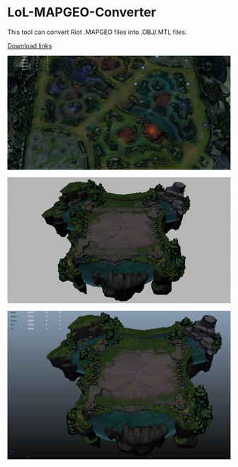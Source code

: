 # LoL-MAPGEO-Converter

This tool can convert Riot .MAPGEO files into .OBJ/.MTL files.

[Download links](https://github.com/FrankTheBoxMonster/LoL-MAPGEO-Converter/releases/tag/v2.1)


![](https://raw.githubusercontent.com/FrankTheBoxMonster/LoL-MAPGEO-Converter/master/screenshot2_maya_scene.PNG)

![](https://raw.githubusercontent.com/FrankTheBoxMonster/LoL-MAPGEO-Converter/master/screenshot_maya_render_white.png)

![](https://raw.githubusercontent.com/FrankTheBoxMonster/LoL-MAPGEO-Converter/master/screenshot_maya_scene.PNG)